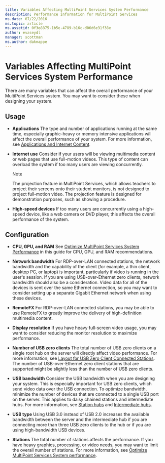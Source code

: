 ```yaml
---
title: Variables Affecting MultiPoint Services System Performance
description: Performance information for MultiPoint Services
ms.date: 07/22/2016
ms.topic: article
ms.assetid: 0f3e8875-1b5e-4789-b16c-d06d6e31f38e
author: evaseydl
manager: scottman
ms.author: daknappe
---
```

# Variables Affecting MultiPoint Services System Performance
There are many variables that can affect the overall performance of your MultiPoint Services system. You may want to consider these when designing your system.

## Usage

-   **Applications** The type and number of applications running at the same time, especially graphic\-heavy or memory intensive applications will affect the overall performance of your system. For more information, see [Applications and Internet Content](hardware-and-performance-recommendations.md#applications-and-internet-content).

-   **Internet use** Consider if your users will be viewing multimedia content or web pages that use full-motion videos. This type of content can overload the system if too many users are viewing concurrently.

    > [!NOTE]
    > The projection feature in MultiPoint Services, which allows teachers to project their screens onto their student monitors, is not designed to project full-motion video. The projection feature is designed for demonstration purposes, such as showing a procedure.

-   **High-speed devices** If too many users are concurrently using a high-speed device, like a web camera or DVD player, this affects the overall performance of the system.

## Configuration

-   **CPU, GPU, and RAM** See [Optimize MultiPoint Services System Performance](hardware-and-performance-recommendations.md#optimize-multipoint-services-system-performance) in this guide for CPU, GPU, and RAM recommendations.
-   **Network bandwidth** For RDP-over-LAN connected stations, the network bandwidth and the capability of the client (for example, a thin client, desktop PC, or laptop) is important, particularly if video is running in the user's session. If you are using USB-over-Ethernet zero clients, network bandwidth should also be a consideration. Video data for all of the devices is sent over the same Ethernet connection, so you may want to consider setting up a separate Gigabit Ethernet network when using these devices.
-   **RemoteFX** For RDP-over-LAN connected stations, you may be able to use RemoteFX to greatly improve the delivery of high-definition multimedia content.
-   **Display resolution** If you have heavy full-screen video usage, you may want to consider reducing the monitor resolution to maximize performance.
-   **Number of USB zero clients** The total number of USB zero clients on a single root hub on the server will directly affect video performance. For more information, see [Layout for USB Zero Client Connected Stations](MultiPoint-services-Site-Planning.md#layout-for-usb-zero-client-connected-stations). The number of USB-over-Ethernet zero client stations that are supported might be slightly less than the number of USB zero clients.
-   **USB bandwidth** Consider the USB bandwidth when you are designing your system.  This is especially important for USB zero clients, which send video data over the USB connection. To optimize bandwidth, minimize the number of devices that are connected to a single USB port on the server. This applies to daisy chained stations and intermediate hubs. For more information, see [Station hubs](MultiPoint-services-Site-Planning.md#station-hubs) and [Intermediate hubs](MultiPoint-services-Site-Planning.md#intermediate-hubs).

-   **USB type** Using USB 3.0 instead of USB 2.0 increases the available bandwidth between the server and the intermediate hub if you are connecting more than three USB zero clients to the hub or if you are using high-bandwidth USB devices.

-   **Stations** The total number of stations affects the performance. If you have heavy graphics, processing, or video needs, you may want to limit the overall number of stations. For more information, see [Optimize MultiPoint Services System performance](hardware-and-performance-recommendations.md#optimize-multipoint-services-system-performance).
